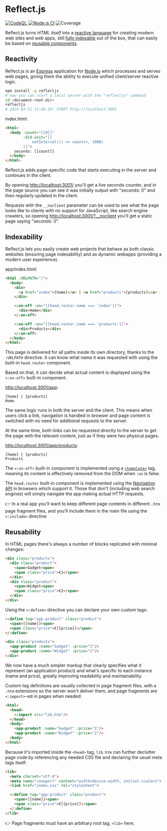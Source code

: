 # Reflect.js

[![CodeQL](https://github.com/reflectjs/reflectjs-core/actions/workflows/codeql.yml/badge.svg)](https://github.com/reflectjs/reflectjs-core/actions/workflows/codeql.yml)
[![Node.js CI](https://github.com/reflectjs/reflectjs-core/actions/workflows/node.js.yml/badge.svg)](https://github.com/reflectjs/reflectjs-core/actions/workflows/node.js.yml)
![Coverage](https://github.com/reflectjs/reflectjs-core/raw/main/res/coverage-badge-230402.svg)

Reflect.js turns *HTML itself* into a [reactive language](https://github.com/reflectjs/reflectjs-core/wiki/reactivity) for creating modern web sites and web apps, still [fully indexable](https://github.com/reflectjs/reflectjs-core/wiki/indexability) out of the box, that can easily be based on [reusable components](https://github.com/reflectjs/reflectjs-core/wiki/reusability).


## Reactivity

Reflect.js is an [Express](https://expressjs.com/) application for [Node.js](https://nodejs.org/) which processes and serves web pages, giving them the ability to execute unified client/server reactive logic.

```bash
npm install -g reflectjs
# now you can start a local server with the "reflectjs" command
cd <document-root-dir>
reflectjs
# 2023-03-31 11:46:18: START http://localhost:3001
```

index.html:

```html
<html>
  <body :count="[[0]]"
        :did-init="[[
            setInterval(() => count++, 1000)
        ]]">
    seconds: [[count]]
  </body>
</html>
```

Reflect.js adds page-specific code that starts executing in the server and continues in the client.

By opening [http://localhost:3001/](http://localhost:3001/) you'll get a live seconds counter, and in the page source you can see it was initially output with "seconds: 0" and then regularly updated in the client.

Requests with the `__noclient` parameter can be used to see what the page looks like to clients with no support for JavaScript, like search engine crawlers, so opening [http://localhost:3001/?__noclient](http://localhost:3001/?__noclient) you'll get a static page saying "seconds: 0".


## Indexability

Reflect.js lets you easily create web projects that behave as both classic websites (ensuring page indexability) and as dynamic webapps (providing a modern user experience).

app/index.html:

```html
<html :URLPATH="/">
  <body>
    <div>
      <a href="index">[home]</a> | <a href="products">[products]</a>
    </div>

    <:on-off :on="[[head.router.name === 'index']]">
      <div>Home</div>
    </:on-off>

    <:on-off :on="[[head.router.name === 'products']]">
      <div>Products</div>
    </:on-off>
  </body>
</html>
```

This page is delivered for all paths inside its own directory, thanks to the `:URLPATH` directive. It can know what name it was requested with using the built-in `head.router` component.

Based on that, it can decide what actual content is displayed using the `<:on-off>` built-in component.

[http://localhost:3001/app](http://localhost:3001/app):

```
[home] | [products]
Home
```

The same logic runs in both the server and the client. This means when users click a link, navigation is handled in browser and page content is switched with no need for additional requests to the server.

At the same time, both links can be requested directly to the server to get the page with the relevant content, just as if they were two physical pages.

[http://localhost:3001/app/products](http://localhost:3001/app/products):

```
[home] | [products]
Products
```

The `<:on-off>` built-in component is implemented using a [`<template>`](https://developer.mozilla.org/en-US/docs/Web/HTML/Element/template) tag, meaning its content is effectively removed from the DOM when `:on` is false.

The `head.router` built-in component is implemented using the [Navigation API](https://developer.mozilla.org/en-US/docs/Web/API/Navigation_API) in browsers which support it. Those that don't (including web search engines) will simply navigate the app making actual HTTP requests.

👉 In a real app you'll want to keep different page contents in different `.htm` page fragment files, and you'll include them in the main file using the `<:include>` directive


## Reusability

In HTML pages there's always a number of blocks replicated with minimal changes:

```html
<div class="products">
  <div class="product">
    <span>Gadget<span>
    <span class="price">€1</span>
  </div>
  <div class="product">
    <span>Widget<span>
    <span class="price">€2</span>
  </div>
</div>
```

Using the `<:define>` directive you can declare your own custom tags:

```html
<:define tag="app-product" class="product">
  <span>[[name]]<span>
  <span class="price">€[[price]]</span>
</:define>

<div class="products">
  <app-product :name="Gadget" :price="1"/>
  <app-product :name="Widget" :price="2"/>
</div>
```

We now have a much simpler markup that clearly specifies what it represent (an application product) and what's specific to each instance (name and price), greatly improving readability and maintainability.

Custom tag definitions are usually collected in page fragment files, with a `.htm` extensions so the server won't deliver them, and page fragments are `<:import>`-ed in pages when needed:

```html
<html>
  <head>
    <:import src="lib.htm"/>
  </head>
  <body>
    <app-product :name="Gadget" :price="1"/>
    <app-product :name="Widget" :price="2"/>
  <body>
</html>
```

Because it's imported inside the `<head>` tag, `lib.htm` can further declutter page code by referencing any needed CSS file and declaring the usual meta tags itself:

```html
<lib>
  <meta charset="utf-8">
  <meta name="viewport" content="width=device-width, initial-scale=1">
  <link href="index.css" rel="stylesheet">

  <:define tag="app-product" class="product">
    <span>[[name]]<span>
    <span class="price">€[[price]]</span>
  </:define>
</lib>
```

👉 Page fragments must have an arbitrary root tag, `<lib>` here.
